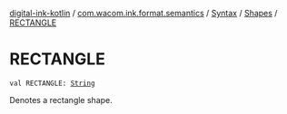 [digital-ink-kotlin](../../../index.md) / [com.wacom.ink.format.semantics](../../index.md) / [Syntax](../index.md) / [Shapes](index.md) / [RECTANGLE](./-r-e-c-t-a-n-g-l-e.md)

# RECTANGLE

`val RECTANGLE: `[`String`](https://kotlinlang.org/api/latest/jvm/stdlib/kotlin/-string/index.html)

Denotes a rectangle shape.

